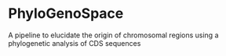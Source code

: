 # PhyloGenoSpace
A pipeline to elucidate the origin of chromosomal regions using a phylogenetic analysis of CDS sequences
